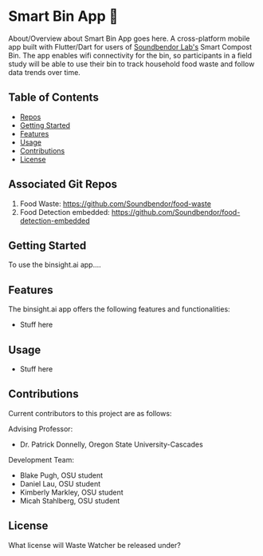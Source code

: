 #  Smart Bin App :herb:

About/Overview about Smart Bin App goes here.
A cross-platform mobile app built with Flutter/Dart for users of [Soundbendor Lab's](https://www.soundbendor.org) Smart Compost Bin. The app enables wifi connectivity for the bin, so participants in a field study will be able to use their bin to track household food waste and follow data trends over time.

## Table of Contents
- [Repos](#repos)
- [Getting Started](#getting-started)
- [Features](#features)
- [Usage](#usage)
- [Contributions](#contributions)
- [License](#license)

## Associated Git Repos

1. Food Waste: https://github.com/Soundbendor/food-waste
2. Food Detection embedded: https://github.com/Soundbendor/food-detection-embedded

## Getting Started

To use the binsight.ai app....

## Features

The binsight.ai app offers the following features and functionalities:

- Stuff here

## Usage

- Stuff here

## Contributions

Current contributors to this project are as follows:

Advising Professor:
- Dr. Patrick Donnelly, Oregon State University-Cascades

Development Team:
- Blake Pugh, OSU student
- Daniel Lau, OSU student
- Kimberly Markley, OSU student
- Micah Stahlberg, OSU student

## License

What license will Waste Watcher be released under?
